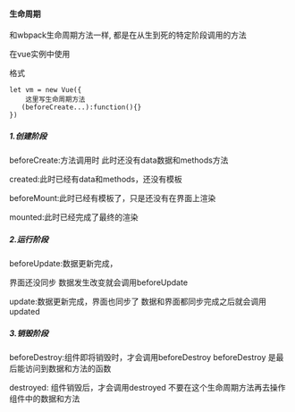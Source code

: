 #### 生命周期

 和wbpack生命周期方法一样, 都是在从生到死的特定阶段调用的方法 

在vue实例中使用

格式

```
let vm = new Vue({
	这里写生命周期方法
   (beforeCreate...):function(){}
})
```

##### 1.创建阶段

beforeCreate:方法调用时  此时还没有data数据和methods方法         			

created:此时已经有data和methods，还没有模板

beforeMount:此时已经有模板了，只是还没有在界面上渲染

mounted:此时已经完成了最终的渲染

##### 2.运行阶段

beforeUpdate:数据更新完成，

界面还没同步 数据发生改变就会调用beforeUpdate

update:数据更新完成，界面也同步了  数据和界面都同步完成之后就会调用updated

##### 3.销毁阶段

beforeDestroy:组件即将销毁时，才会调用beforeDestroy    beforeDestroy 是最后能访问到数据和方法的函数

destroyed: 组件销毁后，才会调用destroyed  不要在这个生命周期方法再去操作组件中的数据和方法

​          